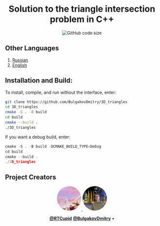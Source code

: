 <div align="center">

  # Solution to the triangle intersection problem in C++
  ![GitHub code size](https://img.shields.io/github/languages/code-size/BulgakovDmitry/3D_triangles)
</div>

## Other Languages

1. [Russian](/README-R.md)
2. [English](/README.md)

## Installation and Build:

To install, compile, and run without the interface, enter:
```bash
git clone https://github.com/BulgakovDmitry/3D_triangles
cd 3D_triangles
cmake -S . -B build
cd build
cmake --build .
./3D_triangles
```

If you want a debug build, enter:
```cpp
cmake -S . -B build -DCMAKE_BUILD_TYPE=Debug
cd build
cmake --build .
./3D_triangles
```
## Project Creators

<div align="center">

  <a href="https://github.com/RTCupid">
    <img src="https://raw.githubusercontent.com/BulgakovDmitry/3D_triangles/main/img/A.jpeg" width="80" height="80" style="border-radius: 50%;">
  </a>
  
  <a href="https://github.com/BulgakovDmitry">
    <img src="https://raw.githubusercontent.com/BulgakovDmitry/3D_triangles/main/img/D.jpeg" width="80" height="80" style="border-radius: 50%;">
  </a>
  
  <br>
  
  <a href="https://github.com/RTCupid"><strong>@RTCupid</strong></a>
  <a href="https://github.com/BulgakovDmitry"><strong>@BulgakovDmitry</strong></a> • 
  
  <br>
  
</div>
